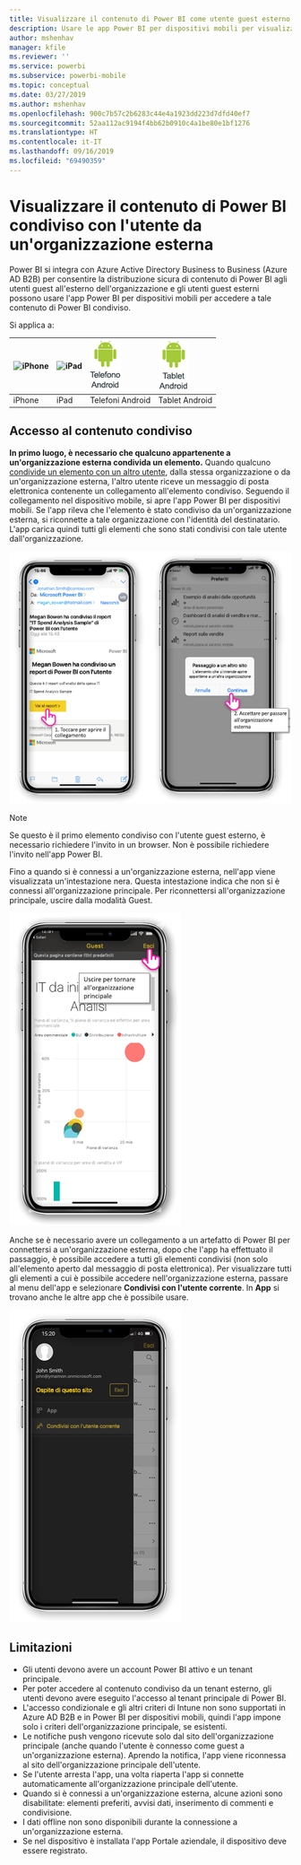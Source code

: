 ```yaml
---
title: Visualizzare il contenuto di Power BI come utente guest esterno (Azure AD B2B)
description: Usare le app Power BI per dispositivi mobili per visualizzare il contenuto condiviso con l'utente dall'organizzazione esterna.
author: mshenhav
manager: kfile
ms.reviewer: ''
ms.service: powerbi
ms.subservice: powerbi-mobile
ms.topic: conceptual
ms.date: 03/27/2019
ms.author: mshenhav
ms.openlocfilehash: 900c7b57c2b6283c44e4a1923dd223d7dfd40ef7
ms.sourcegitcommit: 52aa112ac9194f4bb62b0910c4a1be80e1bf1276
ms.translationtype: HT
ms.contentlocale: it-IT
ms.lasthandoff: 09/16/2019
ms.locfileid: "69490359"
---
```

# <a name="view-power-bi-content-shared-with-you-from-an-external-organization"></a>Visualizzare il contenuto di Power BI condiviso con l'utente da un'organizzazione esterna

Power BI si integra con Azure Active Directory Business to Business (Azure AD B2B) per consentire la distribuzione sicura di contenuto di Power BI agli utenti guest all'esterno dell'organizzazione e gli utenti guest esterni possono usare l'app Power BI per dispositivi mobili per accedere a tale contenuto di Power BI condiviso. 


Si applica a:

| ![iPhone](./media/mobile-app-ssrs-kpis-mobile-on-premises-reports/iphone-logo-50-px.png) | ![iPad](./media/mobile-app-ssrs-kpis-mobile-on-premises-reports/ipad-logo-50-px.png) | ![Telefono Android](./media/mobile-app-ssrs-kpis-mobile-on-premises-reports/android-phone-logo-50-px.png) | ![Tablet Android](./media/mobile-app-ssrs-kpis-mobile-on-premises-reports/android-tablet-logo-50-px.png) |
|:--- |:--- |:--- |:--- |
| iPhone |iPad |Telefoni Android |Tablet Android |

## <a name="accessing-shared-content"></a>Accesso al contenuto condiviso

**In primo luogo, è necessario che qualcuno appartenente a un'organizzazione esterna condivida un elemento.** Quando qualcuno [condivide un elemento con un altro utente](../../service-share-dashboards.md), dalla stessa organizzazione o da un'organizzazione esterna, l'altro utente riceve un messaggio di posta elettronica contenente un collegamento all'elemento condiviso. Seguendo il collegamento nel dispositivo mobile, si apre l'app Power BI per dispositivi mobili. Se l'app rileva che l'elemento è stato condiviso da un'organizzazione esterna, si riconnette a tale organizzazione con l'identità del destinatario. L'app carica quindi tutti gli elementi che sono stati condivisi con tale utente dall'organizzazione.

![Elemento condiviso aperto di Power BI dal messaggio di posta elettronica ](./media/mobile-apps-b2b/mobile-b2b-open-item-email.png)

> [!NOTE]
> Se questo è il primo elemento condiviso con l'utente guest esterno, è necessario richiedere l'invito in un browser. Non è possibile richiedere l'invito nell'app Power BI.

Fino a quando si è connessi a un'organizzazione esterna, nell'app viene visualizzata un'intestazione nera. Questa intestazione indica che non si è connessi all'organizzazione principale. Per riconnettersi all'organizzazione principale, uscire dalla modalità Guest.

![Intestazione dell'utente guest di Power BI](./media/mobile-apps-b2b/mobile-b2b-exit-home.png)

Anche se è necessario avere un collegamento a un artefatto di Power BI per connettersi a un'organizzazione esterna, dopo che l'app ha effettuato il passaggio, è possibile accedere a tutti gli elementi condivisi (non solo all'elemento aperto dal messaggio di posta elettronica). Per visualizzare tutti gli elementi a cui è possibile accedere nell'organizzazione esterna, passare al menu dell'app e selezionare **Condivisi con l'utente corrente**. In **App** si trovano anche le altre app che è possibile usare.

![Menu dell'app Power BI come utente guest esterno](./media/mobile-apps-b2b/mobile-b2b-menu.png)

## <a name="limitations"></a>Limitazioni

- Gli utenti devono avere un account Power BI attivo e un tenant principale.
- Per poter accedere al contenuto condiviso da un tenant esterno, gli utenti devono avere eseguito l'accesso al tenant principale di Power BI.
- L'accesso condizionale e gli altri criteri di Intune non sono supportati in Azure AD B2B e in Power BI per dispositivi mobili, quindi l'app impone solo i criteri dell'organizzazione principale, se esistenti.
- Le notifiche push vengono ricevute solo dal sito dell'organizzazione principale (anche quando l'utente è connesso come guest a un'organizzazione esterna). Aprendo la notifica, l'app viene riconnessa al sito dell'organizzazione principale dell'utente.
- Se l'utente arresta l'app, una volta riaperta l'app si connette automaticamente all'organizzazione principale dell'utente.
- Quando si è connessi a un'organizzazione esterna, alcune azioni sono disabilitate: elementi preferiti, avvisi dati, inserimento di commenti e condivisione.
- I dati offline non sono disponibili durante la connessione a un'organizzazione esterna.
- Se nel dispositivo è installata l'app Portale aziendale, il dispositivo deve essere registrato.
